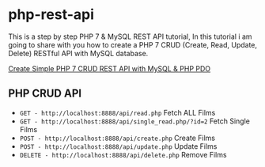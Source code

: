 # php-rest-api
This is a step by step PHP 7 & MySQL REST API tutorial, In this tutorial i am going to share with you how to create a PHP 7 CRUD (Create, Read, Update, Delete) RESTful API with MySQL database.

[Create Simple PHP 7 CRUD REST API with MySQL & PHP PDO](https://www.positronx.io/create-simple-php-crud-rest-api-with-mysql-php-pdo/)

## PHP CRUD API
* `GET - http://localhost:8888/api/read.php` Fetch ALL Films
* `GET - http://localhost:8888/api/single_read.php/?id=2` Fetch Single Films
* `POST - http://localhost:8888/api/create.php` Create Films
* `POST - http://localhost:8888/api/update.php` Update Films
* `DELETE - http://localhost:8888/api/delete.php` Remove Films
